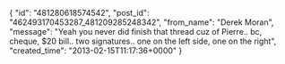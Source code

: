  {
   "id": "481280618574542",
   "post_id": "462493170453287_481209285248342",
   "from_name": "Derek Moran",
   "message": "Yeah you never did finish that thread cuz of Pierre.. bc, cheque, $20 bill.. two signatures.. one on the left side, one on the right",
   "created_time": "2013-02-15T11:17:36+0000"
 }
